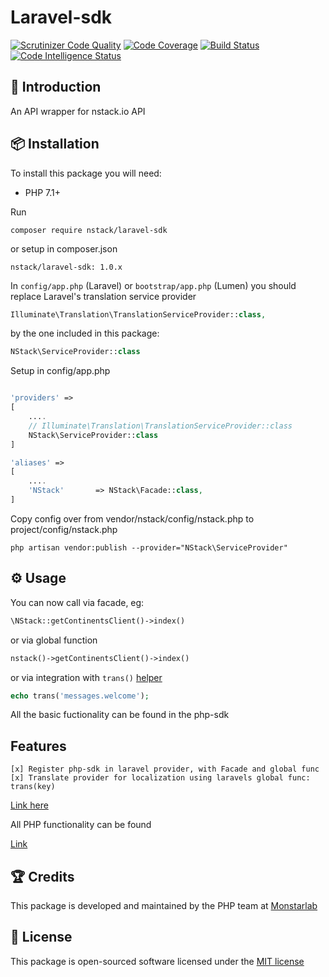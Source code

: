 # Laravel-sdk

[![Scrutinizer Code Quality](https://scrutinizer-ci.com/g/nstack-io/laravel-sdk/badges/quality-score.png?b=master)](https://scrutinizer-ci.com/g/nstack-io/laravel-sdk/?branch=master)
[![Code Coverage](https://scrutinizer-ci.com/g/nstack-io/laravel-sdk/badges/coverage.png?b=master)](https://scrutinizer-ci.com/g/nstack-io/laravel-sdk/?branch=master)
[![Build Status](https://scrutinizer-ci.com/g/nstack-io/laravel-sdk/badges/build.png?b=master)](https://scrutinizer-ci.com/g/nstack-io/laravel-sdk/build-status/master)
[![Code Intelligence Status](https://scrutinizer-ci.com/g/nstack-io/laravel-sdk/badges/code-intelligence.svg?b=master)](https://scrutinizer-ci.com/code-intelligence)

## 📝 Introduction

An API wrapper for nstack.io API

## 📦 Installation

To install this package you will need:

* PHP 7.1+

Run

`composer require nstack/laravel-sdk`

or setup in composer.json

`nstack/laravel-sdk: 1.0.x`

In `config/app.php` (Laravel) or `bootstrap/app.php` (Lumen) you should replace Laravel's translation service provider

```php
Illuminate\Translation\TranslationServiceProvider::class,
```

by the one included in this package:

```php
NStack\ServiceProvider::class
```

Setup in config/app.php

```php

'providers' =>
[
    ....
    // Illuminate\Translation\TranslationServiceProvider::class
    NStack\ServiceProvider::class
]

'aliases' =>
[
    ....
    'NStack'       => NStack\Facade::class,
]

```

Copy config over from vendor/nstack/config/nstack.php to project/config/nstack.php

```
php artisan vendor:publish --provider="NStack\ServiceProvider"

```

## ⚙ Usage

You can now call via facade, eg:

````php
\NStack::getContinentsClient()->index()
````

or via global function

```php
nstack()->getContinentsClient()->index()
```


or via integration with `trans()` [helper](https://laravel.com/docs/5.8/helpers#method-trans)

```php
echo trans('messages.welcome');
```


All the basic fuctionality can be found in the php-sdk

## Features

    [x] Register php-sdk in laravel provider, with Facade and global func
    [x] Translate provider for localization using laravels global func: trans(key)    

[Link here](https://github.com/nstack-io/php-sdk)

All PHP functionality can be found

[Link](https://github.com/nstack-io/php-sdk)

## 🏆 Credits

This package is developed and maintained by the PHP team at [Monstarlab](http://monstar-lab.com)

## 📄 License

This package is open-sourced software licensed under the [MIT license](http://opensource.org/licenses/MIT)
